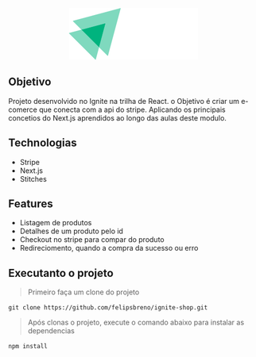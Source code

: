 <center>
  <img src="./public/logo.svg" />
</center>

## Objetivo

Projeto desenvolvido no Ignite na trilha de React. o Objetivo é criar um e-comerce que conecta com a api do stripe. Aplicando os principais concetios do Next.js aprendidos ao longo das aulas deste modulo.

## Technologias

- Stripe
- Next.js
- Stitches

## Features

- Listagem de produtos
- Detalhes de um produto pelo id
- Checkout no stripe para compar do produto
- Redireciomento, quando a compra da sucesso ou erro

## Executanto o projeto

> Primeiro faça um clone do projeto

```shell
git clone https://github.com/felipsbreno/ignite-shop.git
```

> Após clonas o projeto, execute o comando abaixo para instalar as dependencias

```shell
npm install
```
